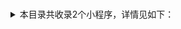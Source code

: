 # #
<details>
<summary>
本目录共收录2个小程序，详情见如下：
</summary>

- [filter](https://github.com/zirawell/R-Store/tree/main/Rule/QuanX/Adblock/Applet/Wechat/#/filter)
- [rewrite](https://github.com/zirawell/R-Store/tree/main/Rule/QuanX/Adblock/Applet/Wechat/#/rewrite)

</details>
